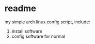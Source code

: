 # readme

my simple arch linux config script, include:


1. install software
2. config software for normal
